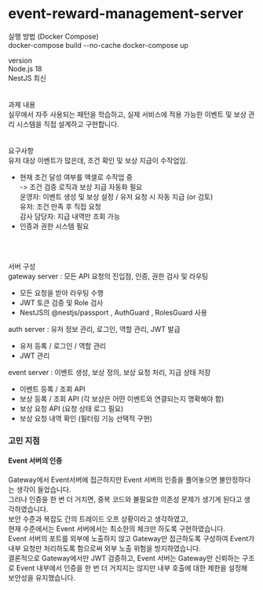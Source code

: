 # event-reward-management-server
실행 방법 (Docker Compose)<br>
docker-compose build --no-cache
docker-compose up

version<br>
Node.js 18<br>
NestJS 최신<br>
<br><br>
과제 내용<br>
실무에서 자주 사용되는 패턴을 학습하고, 실제 서비스에 적용 가능한 이벤트 및 보상 관리 시스템을 직접 설계하고 구현합니다.<br>
<br><br>
요구사항<br>
유저 대상 이벤트가 많은데, 조건 확인 및 보상 지급이 수작업임.<br>
* 현재 조건 달성 여부를 엑셀로 수작업 중<br>
-> 조건 검증 로직과 보상 지급 자동화 필요<br>
운영자: 이벤트 생성 및 보상 설정 / 유저 요청 시 자동 지급 (or 검토)<br>
유저: 조건 만족 후 직접 요청<br>
감사 담당자: 지급 내역만 조회 가능<br>
* 인증과 권한 시스템 필요<br>

<br><br>

서버 구성<br>
gateway server : 모든 API 요청의 진입점, 인증, 권한 검사 및 라우팅<br>
- 모든 요청을 받아 라우팅 수행<br>
- JWT 토큰 검증 및 Role 검사<br>
- NestJS의 @nestjs/passport , AuthGuard , RolesGuard 사용<br>

auth server : 유저 정보 관리, 로그인, 역할 관리, JWT 발급<br>
- 유저 등록 / 로그인 / 역할 관리<br>
- JWT 관리<br>

event server : 이벤트 생성, 보상 정의, 보상 요청 처리, 지급 상태 저장<br>
- 이벤트 등록 / 조회 API<br>
- 보상 등록 / 조회 API (각 보상은 어떤 이벤트와 연결되는지 명확해야 함)<br>
- 보상 요청 API (요청 상태 로그 필요)<br>
- 보상 요청 내역 확인 (필터링 기능 선택적 구현)<br>

### 고민 지점
#### Event 서버의 인증<br>
Gateway에서 Event서버에 접근하지만 Event 서버의 인증을 풀어놓으면 불안정하다는 생각이 들었습니다.<br>
그러나 인증을 한 번 더 거치면, 중복 코드와 불필요한 의존성 문제가 생기게 된다고 생각하였습니다.<br>
보안 수준과 복잡도 간의 트레이드 오프 상황이라고 생각하였고,<br>
현재 수준에서는 Event 서버에서는 최소한의 체크만 하도록 구현하였습니다.<br>
Event 서버의 포트를 외부에 노출하지 않고 Gateway만 접근하도록 구성하여 Event가 내부 요청만 처리하도록 함으로써 외부 노출 위험을 방지하였습니다.<br>
결론적으로 Gateway에서만 JWT 검증하고, Event 서버는 Gateway만 신뢰하는 구조로 Event 내부에서 인증을 한 번 더 거치지는 않지만 내부 호출에 대한 제한을 설정해 보안성을 유지했습니다.<br>